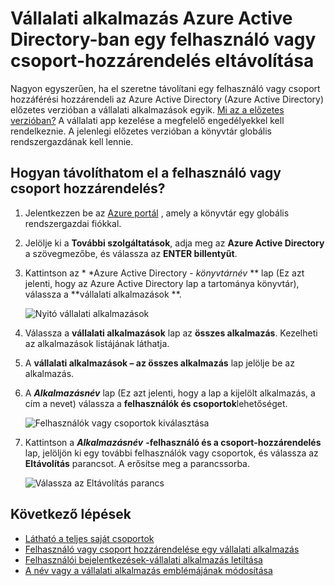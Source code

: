 <properties
    pageTitle="Vállalati alkalmazás Azure Active Directory-ban egy felhasználó vagy csoport hozzárendelés eltávolítása |} Microsoft Azure"
    description="Az access-hozzárendelés egy felhasználó vagy csoport eltávolítása az Azure Active Directory vállalati alkalmazás"
    services="active-directory"
    documentationCenter=""
    authors="curtand"
    manager="femila"
    editor=""/>

<tags
    ms.service="active-directory"
    ms.workload="identity"
    ms.tgt_pltfrm="na"
    ms.devlang="na"
    ms.topic="article"
    ms.date="09/30/2016"
    ms.author="curtand"/>


# <a name="remove-a-user-or-group-assignment-from-an-enterprise-app-in-azure-active-directory-preview"></a>Vállalati alkalmazás Azure Active Directory-ban egy felhasználó vagy csoport-hozzárendelés eltávolítása

Nagyon egyszerűen, ha el szeretne távolítani egy felhasználó vagy csoport hozzáférési hozzárendeli az Azure Active Directory (Azure Active Directory) előzetes verzióban a vállalati alkalmazások egyik. [Mi az a előzetes verzióban?](active-directory-preview-explainer.md) A vállalati app kezelése a megfelelő engedélyekkel kell rendelkeznie. A jelenlegi előzetes verzióban a könyvtár globális rendszergazdának kell lennie.

## <a name="how-do-i-remove-a-user-or-group-assignment"></a>Hogyan távolíthatom el a felhasználó vagy csoport hozzárendelés?

1. Jelentkezzen be az [Azure portál](https://portal.azure.com) , amely a könyvtár egy globális rendszergazdai fiókkal.

2. Jelölje ki a **További szolgáltatások**, adja meg az **Azure Active Directory** a szövegmezőbe, és válassza az **ENTER billentyűt**.

3. Kattintson az * *Azure Active Directory - *könyvtárnév* ** lap (Ez azt jelenti, hogy az Azure Active Directory lap a tartománya könyvtár), válassza a **vállalati alkalmazások **.

    ![Nyitó vállalati alkalmazások](./media/active-directory-coreapps-remove-assignment-user-azure-portal/open-enterprise-apps.png)

4. Válassza a **vállalati alkalmazások** lap az **összes alkalmazás**. Kezelheti az alkalmazások listájának láthatja.

5. A **vállalati alkalmazások – az összes alkalmazás** lap jelölje be az alkalmazás.

6. A ***Alkalmazásnév*** lap (Ez azt jelenti, hogy a lap a kijelölt alkalmazás, a cím a nevet) válassza a **felhasználók és csoportok**lehetőséget.

    ![Felhasználók vagy csoportok kiválasztása](./media/active-directory-coreapps-remove-assignment-user-azure-portal/remove-app-users.png)

7. Kattintson a ***Alkalmazásnév*** **-felhasználó és a csoport-hozzárendelés** lap, jelöljön ki egy további felhasználók vagy csoportok, és válassza az **Eltávolítás** parancsot. A erősítse meg a parancssorba.

    ![Válassza az Eltávolítás parancs](./media/active-directory-coreapps-remove-assignment-user-azure-portal/remove-users.png)

## <a name="next-steps"></a>Következő lépések

- [Látható a teljes saját csoportok](active-directory-groups-view-azure-portal.md)
- [Felhasználó vagy csoport hozzárendelése egy vállalati alkalmazás](active-directory-coreapps-assign-user-azure-portal.md)
- [Felhasználói bejelentkezések-vállalati alkalmazás letiltása](active-directory-coreapps-disable-app-azure-portal.md)
- [A név vagy a vállalati alkalmazás emblémájának módosítása](active-directory-coreapps-change-app-logo-user-azure-portal.md)
